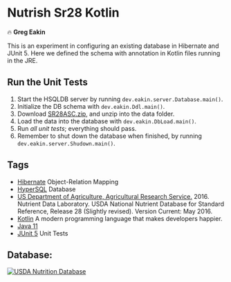 # Nutrish Sr28 Kotlin
:fire: **Greg Eakin**

This is an experiment in configuring an existing database in Hibernate and JUnit 5.
Here we defined the schema with annotation in Kotlin files running in the JRE.

## Run the Unit Tests
1. Start the HSQLDB server by running `dev.eakin.server.Database.main()`.
1. Initialize the DB schema with `dev.eakin.Ddl.main()`.
1. Download [SR28ASC.zip](https://www.ars.usda.gov/ARSUserFiles/80400535/DATA/SR/sr28/dnload/sr28asc.zip), and unzip into the data folder.
1. Load the data into the database with `dev.eakin.DbLoad.main()`.
1. Run _all unit tests_; everything should pass.
1. Remember to shut down the database when finished, by running `dev.eakin.server.Shudown.main()`.

## Tags
- [Hibernate](http://hibernate.org/orm/) Object-Relation Mapping
- [HyperSQL](http://hsqldb.org/) Database
- [US Department of Agriculture, Agricultural Research Service.](http://www.ars.usda.gov/nea/bhnrc/mafcl) 2016. Nutrient Data Laboratory. USDA National Nutrient Database for Standard Reference, Release 28 (Slightly revised). Version Current: May 2016.
- [Kotlin](https://kotlinlang.org/) A modern programming language that makes developers happier.
- [Java 11](https://docs.oracle.com/en/java/javase/11/docs/api/index.html)
- [JUnit 5](http://junit.org/junit5/) Unit Tests

## Database:
[![USDA Nutrition Database](sr28/docs/Nutrish%20SR28.jpg "USDA Nutrition Database")](https://www.ars.usda.gov/northeast-area/beltsville-md-bhnrc/beltsville-human-nutrition-research-center/methods-and-application-of-food-composition-laboratory/mafcl-site-pages/sr17-sr28/)
